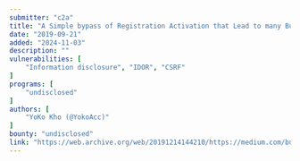 ```yaml
---
submitter: "c2a"
title: "A Simple bypass of Registration Activation that Lead to many Bug -"
date: "2019-09-21"
added: "2024-11-03"
description: ""
vulnerabilities: [
    "Information disclosure", "IDOR", "CSRF"
]
programs: [
    "undisclosed"
]
authors: [
    "YoKo Kho (@YokoAcc)"
]
bounty: "undisclosed"
link: "https://web.archive.org/web/20191214144210/https://medium.com/bugbountywriteup/a-simple-bypass-of-registration-activation-that-lead-to-many-bug-a-story-about-how-my-friend-5df0889f1062"
---
```




